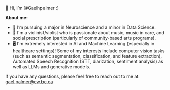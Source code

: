 👋 Hi, I’m @Gaelhpalmer :)

<strong>About me:</strong>
- 🌱 I’m pursuing a major in Neuroscience and a minor in Data Science.
- 🎻 I'm a violinist/violist who is passionate about music, music in care, and social prescription (particularly of community-based arts programs).
- 🖥️ I'm extremely interested in AI and Machine Learning (especially in healthcare settings)! Some of my interests include computer vision tasks (such as semantic segmentation, classification, and feature extraction), Automated Speech Recognition (STT, diarization, sentiment analysis) as well as LLMs and generative models.

If you have any questions, please feel free to reach out to me at:
gael.palmer@cw.bc.ca





